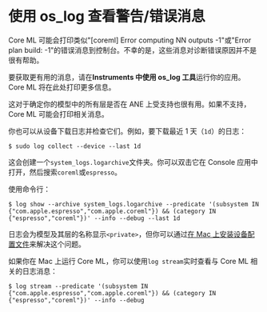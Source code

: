 # 使用 os_log 查看警告/错误消息

Core ML 可能会打印类似"[coreml] Error computing NN outputs -1"或"Error plan build: -1"的错误消息到控制台。不幸的是，这些消息对诊断错误原因并不是很有帮助。

要获取更有用的消息，请在**Instruments 中使用 os_log 工具**运行你的应用。Core ML 将在此处打印更多信息。

这对于确定你的模型中的所有层是否在 ANE 上受支持也很有用。如果不支持，Core ML 可能会打印相关消息。

你也可以从设备下载日志并检查它们。例如，要下载最近 1 天（`1d`）的日志：

```nohighlight
$ sudo log collect --device --last 1d
```

这会创建一个`system_logs.logarchive`文件夹。你可以双击它在 Console 应用中打开，然后搜索`coreml`或`espresso`。

使用命令行：

```nohighlight
$ log show --archive system_logs.logarchive --predicate '(subsystem IN {"com.apple.espresso","com.apple.coreml"}) && (category IN {"espresso","coreml"})' --info --debug --last 1d
```

日志会为模型及其层的名称显示`<private>`，但你可以通过[在 Mac 上安装设备配置文件](https://superuser.com/questions/1532031/how-to-show-private-data-in-macos-unified-log)来解决这个问题。

如果你在 Mac 上运行 Core ML，你可以使用`log stream`实时查看与 Core ML 相关的日志消息：

```nohighlight
$ log stream --predicate '(subsystem IN {"com.apple.espresso","com.apple.coreml"}) && (category IN {"espresso","coreml"})' --info --debug
```
